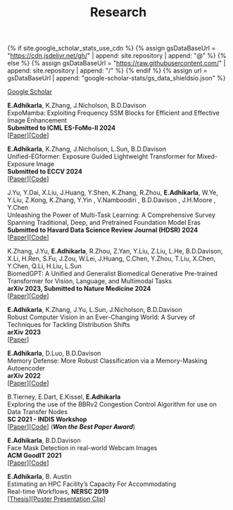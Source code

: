 ﻿---
title: "Research"
permalink: /research/
author_profile: true
---

{% if site.google_scholar_stats_use_cdn %}
{% assign gsDataBaseUrl = "https://cdn.jsdelivr.net/gh/" | append: site.repository | append: "@" %}
{% else %}
{% assign gsDataBaseUrl = "https://raw.githubusercontent.com/" | append: site.repository | append: "/" %}
{% endif %}
{% assign url = gsDataBaseUrl | append: "google-scholar-stats/gs_data_shieldsio.json" %}

[Google Scholar](https://scholar.google.com/citations?hl=en&user=k3BMw_QAAAAJ)<br>
<!-- <a href='https://scholar.google.com/citations?user=k3BMw_QAAAAJ'><img src="https://img.shields.io/endpoint?url={{ url | url_encode }}&logo=Google%20Scholar&labelColor=f6f6f6&color=9cf&style=flat&label=citations"></a> -->


<b>E.Adhikarla</b>, K.Zhang, J.Nicholson, B.D.Davison\
ExpoMamba: Exploiting Frequency SSM Blocks for Efficient and Effective Image Enhancement\
**Submitted to ICML ES-FoMo-II 2024**\
[[Paper]()][[Code]()]<br>

<b>E.Adhikarla</b>, K.Zhang, J.Nicholson, L.Sun, B.D.Davison\
Unified-EGformer: Exposure Guided Lightweight Transformer for Mixed-Exposure Image\
**Submitted to ECCV 2024**\
[[Paper]()][[Code]()]<br>

J.Yu, Y.Dai, X.Liu, J.Huang, Y.Shen, K.Zhang, R.Zhou, <b>E.Adhikarla</b>, W.Ye, Y.Liu, Z.Kong, K.Zhang, Y.Yin , V.Namboodiri , B.D.Davison , J.H.Moore , Y.Chen\
Unleashing the Power of Multi-Task Learning: A Comprehensive Survey Spanning Traditional, Deep, and Pretrained Foundation Model Eras\
**Submitted to Havard Data Science Review Journal (HDSR) 2024**\
[[Paper](https://arxiv.org/abs/2404.18961)][[Code](https://github.com/junfish/Awesome-Multitask-Learning)]<br>

K.Zhang, J.Yu, <b>E.Adhikarla</b>, R.Zhou, Z.Yan, Y.Liu, Z.Liu, L.He, B.D.Davison, X.Li, H.Ren, S.Fu, J.Zou, W.Lei, J.Huang, C.Chen, Y.Zhou, T.Liu, X.Chen, Y.Chen, Q.Li,  H.Liu, L.Sun\
BiomedGPT: A Unified and Generalist Biomedical Generative Pre-trained Transformer for Vision, Language, and Multimodal Tasks\
**arXiv 2023, Submitted to Nature Medicine 2024**\
[[Paper](https://arxiv.org/pdf/2305.17100.pdf)][[Code](https://github.com/taokz/BiomedGPT)]<br>

<b>E.Adhikarla</b>, K.Zhang, J.Yu, L.Sun, J.Nicholson, B.D.Davison\
Robust Computer Vision in an Ever-Changing World: A Survey of Techniques for Tackling Distribution Shifts\
**arXiv 2023**\
[[Paper](https://arxiv.org/pdf/2312.01540.pdf)]<br>

<b>E.Adhikarla</b>, D.Luo, B.D.Davison\
Memory Defense: More Robust Classification via a Memory-Masking Autoencoder\
**arXiv 2022**\
[[Paper](https://arxiv.org/pdf/2202.02595.pdf)][[Code](https://github.com/eashanadhikarla/MemoryDef)]<br>

B.Tierney, E.Dart, E.Kissel, <b>E.Adhikarla</b>\
Exploring the use of the BBRv2 Congestion Control Algorithm for use on Data Transfer Nodes\
**SC 2021 - INDIS Workshop**\
[[Paper](https://ieeexplore.ieee.org/stamp/stamp.jsp?tp=&arnumber=9652571f)][[Code](https://github.com/esnet/testing-harness)] (<i>**Won the Best Paper Award**</i>)<br>

<b>E.Adhikarla</b>, B.D.Davison\
Face Mask Detection in real-world Webcam Images\
**ACM GoodIT 2021**\
[[Paper](https://dl.acm.org/doi/pdf/10.1145/3462203.3475903)][[Code](https://github.com/eashanadhikarla/wfm)]<br>

<b>E.Adhikarla</b>, B. Austin\
Estimating an HPC Facility’s Capacity For Accommodating\
Real-time Workflows, **NERSC 2019**\
[[Thesis](https://eashanadhikarla.github.io/files/thesis-internship.pdf)][[Poster Presentation Clip](https://cs.lbl.gov/news-media/news/2019/summer-student-researchers-wrap-up/)]<br>
